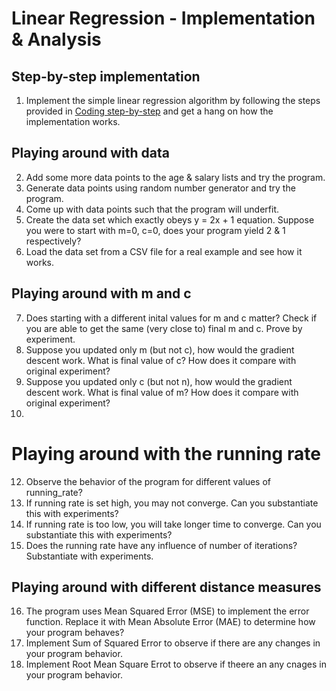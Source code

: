 # Linear Regression - Implementation & Analysis

## Step-by-step implementation
1. Implement the simple linear regression algorithm by following the steps provided in [Coding step-by-step](Coding_Linear_Regression.md) and get a hang on how the implementation works.

## Playing around with data
2. Add some more data points to the age & salary lists and try the program.
3. Generate data points using random number generator and try the program.
4. Come up with data points such that the program will underfit.
5. Create the data set which exactly obeys y = 2x + 1 equation. Suppose you were to start with m=0, c=0, does your program yield 2 & 1 respectively?
6. Load the data set from a CSV file for a real example and see how it works.

## Playing around with m and c
7. Does starting with a different inital values for m and c matter? Check if you are able to get the same (very close to) final m and c. Prove by experiment.
8. Suppose you updated only m (but not c), how would the gradient descent work. What is final value of c? How does it compare with original experiment?
9. Suppose you updated only c (but not n), how would the gradient descent work. What is final value of m? How does it compare with original experiment?
10. 

# Playing around with the running rate
12. Observe the behavior of the program for different values of running_rate?
13. If running rate is set high, you may not converge. Can you substantiate this with experiments?
14. If running rate is too low, you will take longer time to converge. Can you substantiate this with experiments?
15. Does the running rate have any influence of number of iterations? Substantiate with experiments.

## Playing around with different distance measures
16. The program uses Mean Squared Error (MSE) to implement the error function. Replace it with Mean Absolute Error (MAE) to determine how your program behaves?
17. Implement Sum of Squared Error to observe if there are any changes in your program behavior.
18. Implement Root Mean Square Errot to observe if theere an any cnages in your program behavior.
